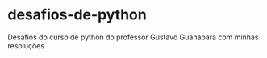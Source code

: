 # desafios-de-python
 Desafios do curso de python do professor Gustavo Guanabara com minhas resoluções.

